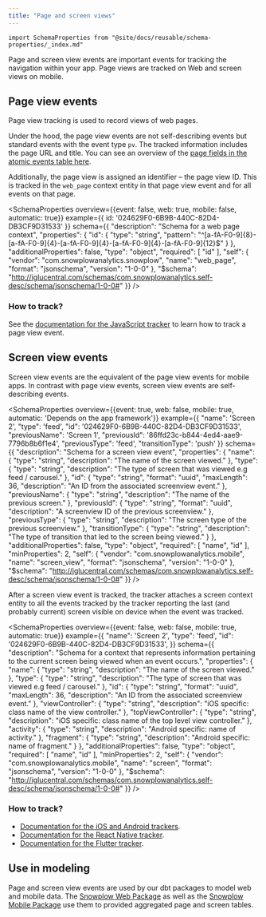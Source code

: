 ```yaml
---
title: "Page and screen views"
---
```


```mdx-code-block
import SchemaProperties from "@site/docs/reusable/schema-properties/_index.md"
```

Page and screen view events are important events for tracking the navigation within your app.
Page views are tracked on Web and screen views on mobile.

## Page view events

Page view tracking is used to record views of web pages.

Under the hood, the page view events are not self-describing events but standard events with the event type `pv`.
The tracked information includes the page URL and title.
You can see an overview of the [page fields in the atomic events table here](/docs/understanding-your-pipeline/canonical-event/index.md#page-fields).

Additionally, the page view is assigned an identifier – the page view ID.
This is tracked in the `web_page` context entity in that page view event and for all events on that page.

<SchemaProperties
  overview={{event: false, web: true, mobile: false, automatic: true}}
  example={{
    id: '024629F0-6B9B-440C-82D4-DB3CF9D31533'
   }}
  schema={{ "description": "Schema for a web page context", "properties": { "id": { "type": "string", "pattern": "^[a-fA-F0-9]{8}-[a-fA-F0-9]{4}-[a-fA-F0-9]{4}-[a-fA-F0-9]{4}-[a-fA-F0-9]{12}$" } }, "additionalProperties": false, "type": "object", "required": [ "id" ], "self": { "vendor": "com.snowplowanalytics.snowplow", "name": "web_page", "format": "jsonschema", "version": "1-0-0" }, "$schema": "http://iglucentral.com/schemas/com.snowplowanalytics.self-desc/schema/jsonschema/1-0-0#"
}} />

### How to track?

See the [documentation for the JavaScript tracker](/docs/collecting-data/collecting-from-own-applications/javascript-trackers/web-tracker/tracking-events/index.md#page-views) to learn how to track a page view event.

## Screen view events

Screen view events are the equivalent of the page view events for mobile apps.
In contrast with page view events, screen view events are self-describing events.

<SchemaProperties
  overview={{event: true, web: false, mobile: true, automatic: 'Depends on the app framework'}}
  example={{
    "name": 'Screen 2',
    "type": 'feed',
    "id": '024629F0-6B9B-440C-82D4-DB3CF9D31533',
    "previousName": 'Screen 1',
    "previousId": '86ffd23c-b844-4ed4-aae9-7796b8b6f1e4',
    "previousType": 'feed',
    "transitionType": 'push'
   }}
  schema={{ "description": "Schema for a screen view event", "properties": { "name": { "type": "string", "description": "The name of the screen viewed." }, "type": { "type": "string", "description": "The type of screen that was viewed e.g feed / carousel." }, "id": { "type": "string", "format": "uuid", "maxLength": 36, "description": "An ID from the associated screenview event." }, "previousName": { "type": "string", "description": "The name of the previous screen." }, "previousId": { "type": "string", "format": "uuid", "description": "A screenview ID of the previous screenview." }, "previousType": { "type": "string", "description": "The screen type of the previous screenview." }, "transitionType": { "type": "string", "description": "The type of transition that led to the screen being viewed." } }, "additionalProperties": false, "type": "object", "required": [ "name", "id" ], "minProperties": 2, "self": { "vendor": "com.snowplowanalytics.mobile", "name": "screen_view", "format": "jsonschema", "version": "1-0-0" }, "$schema": "http://iglucentral.com/schemas/com.snowplowanalytics.self-desc/schema/jsonschema/1-0-0#" }} />

After a screen view event is tracked, the tracker attaches a screen context entity to all the events tracked by the tracker reporting the last (and probably current) screen visible on device when the event was tracked.

<SchemaProperties
  overview={{event: false, web: false, mobile: true, automatic: true}}
  example={{
    "name": 'Screen 2',
    "type": 'feed',
    "id": '024629F0-6B9B-440C-82D4-DB3CF9D31533',
   }}
  schema={{ "description": "Schema for a context that represents information pertaining to the current screen being viewed when an event occurs.", "properties": { "name": { "type": "string", "description": "The name of the screen viewed." }, "type": { "type": "string", "description": "The type of screen that was viewed e.g feed / carousel." }, "id": { "type": "string", "format": "uuid", "maxLength": 36, "description": "An ID from the associated screenview event." }, "viewController": { "type": "string", "description": "iOS specific: class name of the view controller." }, "topViewController": { "type": "string", "description": "iOS specific: class name of the top level view controller." }, "activity": { "type": "string", "description": "Android specific: name of activity." }, "fragment": { "type": "string", "description": "Android specific: name of fragment." } }, "additionalProperties": false, "type": "object", "required": [ "name", "id" ], "minProperties": 2, "self": { "vendor": "com.snowplowanalytics.mobile", "name": "screen", "format": "jsonschema", "version": "1-0-0" }, "$schema": "http://iglucentral.com/schemas/com.snowplowanalytics.self-desc/schema/jsonschema/1-0-0#" }} />

### How to track?

* [Documentation for the iOS and Android trackers](/docs/collecting-data/collecting-from-own-applications/mobile-trackers/tracking-events/screen-tracking/index.md).
* [Documentation for the React Native tracker](/docs/collecting-data/collecting-from-own-applications/react-native-tracker/tracking-events/screen-tracking/index.md).
* [Documentation for the Flutter tracker](/docs/collecting-data/collecting-from-own-applications/flutter-tracker/tracking-events/index.md#track-screen-views-withscreenview).

## Use in modeling

Page and screen view events are used by our dbt packages to model web and mobile data.
The [Snowplow Web Package](/docs/modeling-your-data/modeling-your-data-with-dbt/dbt-models/dbt-web-data-model/index.md) as well as the [Snowplow Mobile Package](/docs/modeling-your-data/modeling-your-data-with-dbt/dbt-models/dbt-mobile-data-model/index.md) use them to provided aggregated page and screen tables.
